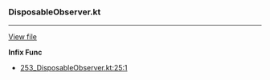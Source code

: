 ### DisposableObserver.kt
---
[View file](files/253_DisposableObserver.kt)

**Infix Func**

 - [253_DisposableObserver.kt:25:1](files/253_DisposableObserver.kt#L25)
